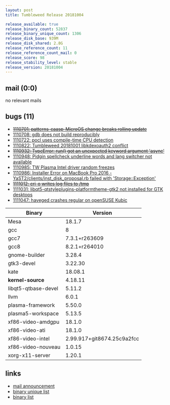 ```yaml
---
layout: post
title: Tumbleweed Release 20181004

release_available: true
release_binary_count: 52837
release_binary_unique_count: 1306
release_disk_base: 939M
release_disk_shared: 2.8G
release_reference_count: 11
release_reference_count_mail: 0
release_score: 98
release_stability_level: stable
release_version: 20181004
---
```


## mail (0:0)

no relevant mails

## bugs (11)

<!--more-->

- ~~[1110701: patterns-caasp-MicroOS change breaks rolling update](https://bugzilla.opensuse.org/show_bug.cgi?id=1110701)~~
- [1110708: gdb does not build reproducibly](https://bugzilla.opensuse.org/show_bug.cgi?id=1110708)
- [1110722: pocl uses compile-time CPU detection](https://bugzilla.opensuse.org/show_bug.cgi?id=1110722)
- [1110822: Tumbleweed 20181001 libkdexoauth2 conflict](https://bugzilla.opensuse.org/show_bug.cgi?id=1110822)
- ~~[1110932: TypeError: run() got an unexpected keyword argument 'async'](https://bugzilla.opensuse.org/show_bug.cgi?id=1110932)~~
- [1110948: Pidgin spellcheck underline words and lang switcher not available](https://bugzilla.opensuse.org/show_bug.cgi?id=1110948)
- [1110985: TW Plasma Intel driver random freezes](https://bugzilla.opensuse.org/show_bug.cgi?id=1110985)
- [1110986: Installer Error on MacBook Pro 2016 - YaST2/clients/inst_disk_proposal.rb failed with 'Storage::Exception'](https://bugzilla.opensuse.org/show_bug.cgi?id=1110986)
- ~~[1111012: cri-o writes log files to /tmp](https://bugzilla.opensuse.org/show_bug.cgi?id=1111012)~~
- [1111031: libqt5-qtstyleplugins-platformtheme-gtk2 not installed for GTK desktops](https://bugzilla.opensuse.org/show_bug.cgi?id=1111031)
- [1111047: haveged crashes regular on openSUSE Kubic](https://bugzilla.opensuse.org/show_bug.cgi?id=1111047)

Binary | Version
--- | ---
Mesa | 18.1.7
gcc | 8
gcc7 | 7.3.1+r263609
gcc8 | 8.2.1+r264010
gnome-builder | 3.28.4
gtk3-devel | 3.22.30
kate | 18.08.1
**kernel-source** | 4.18.11
libqt5-qtbase-devel | 5.11.2
llvm | 6.0.1
plasma-framework | 5.50.0
plasma5-workspace | 5.13.5
xf86-video-amdgpu | 18.1.0
xf86-video-ati | 18.1.0
xf86-video-intel | 2.99.917+git8674.25c9a2fcc
xf86-video-nouveau | 1.0.15
xorg-x11-server | 1.20.1

## links

- [mail announcement](https://lists.opensuse.org/opensuse-factory/2018-10/msg00118.html)
- [binary unique list](http://download.tumbleweed.boombatower.com/20181004/rpm.unique.list)
- [binary list](http://download.tumbleweed.boombatower.com/20181004/rpm.list)
